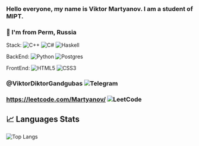 ### Hello everyone, my name is Viktor Martyanov. I am a student of MIPT.
### 📍 I'm from Perm, Russia


Stack:
![C++](https://img.shields.io/badge/c++-%2300599C.svg?style=for-the-badge&logo=c%2B%2B&logoColor=white)
![C#](https://img.shields.io/badge/c%23-%23239120.svg?style=for-the-badge&logo=c-sharp&logoColor=white)
![Haskell](https://img.shields.io/badge/Haskell-5e5086?style=for-the-badge&logo=haskell&logoColor=white)

BackEnd:
![Python](https://img.shields.io/badge/python-3670A0?style=for-the-badge&logo=python&logoColor=ffdd54)
![Postgres](https://img.shields.io/badge/postgres-%23316192.svg?style=for-the-badge&logo=postgresql&logoColor=white)

FrontEnd:
![HTML5](https://img.shields.io/badge/html5-%23E34F26.svg?style=for-the-badge&logo=html5&logoColor=white)
![CSS3](https://img.shields.io/badge/css3-%231572B6.svg?style=for-the-badge&logo=css3&logoColor=white)

### @ViktorDiktorGandgubas ![Telegram](https://img.shields.io/badge/Telegram-2CA5E0?style=for-the-badge&logo=telegram&logoColor=white)
### https://leetcode.com/Martyanov/ ![LeetCode](https://img.shields.io/badge/LeetCode-000000?style=for-the-badge&logo=LeetCode&logoColor=#d16c06)




## 📈 Languages Stats

![Top Langs](https://github-readme-stats.vercel.app/api/top-langs/?username=MartyanovVV&theme=tokyonight&bg_color=DEG,00000000,00000000,2e91e6&border_radius=5&hide=jupyter%20notebook,c%23&layout=donut)

<img src="https://komarev.com/ghpvc/?username=MartyanovVV&style=for-the-badge&color=2e91e6" alt=""/>
